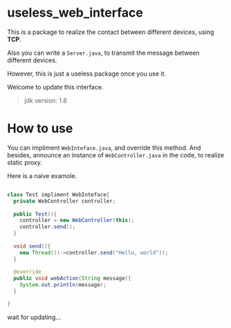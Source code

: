 # useless_web_interface
This is a package to realize the contact between different devices, using **TCP**.

Also you can write a `Server.java`, to transmit the message between different devices.

However, this is just a useless package once you use it.

Welcome to update this interface.

> jdk version: 1.8

# How to use

You can impliment `WebInteface.java`, and override this method. And besides, announce an instance of `WebController.java` in the code, to realize static proxy.

Here is a naive examole.

```java

class Test impliment WebInteface{
  private WebController controller;
  
  public Test(){
    controller = new WebController(this);
    controller.send();
  }
  
  void send(){
    new Thread(()->controller.send("Hello, world"));
  }
  
  @override
  public void webAction(String message){
    System.out.println(message);
  }

}

```

wait for updating...
